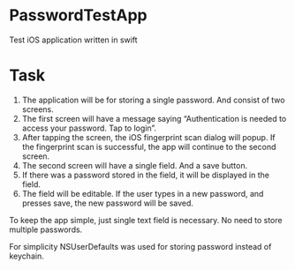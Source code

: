 # PasswordTestApp
Test iOS application written in swift

# Task
1. The application will be for storing a single password. And consist of two screens.
1. The first screen will have a message saying “Authentication is needed to access your password. Tap to login”.
1. After tapping the screen, the iOS fingerprint scan dialog will popup. If the fingerprint scan is successful, the app will continue to the second screen.
1. The second screen will have a single field. And a save button.
1. If there was a password stored in the field, it will be displayed in the field.
1. The field will be editable. If the user types in a new password, and presses save, the new password will be saved.

To keep the app simple, just single text field is necessary. No need to store multiple passwords.

For simplicity NSUserDefaults was used for storing password instead of keychain.
